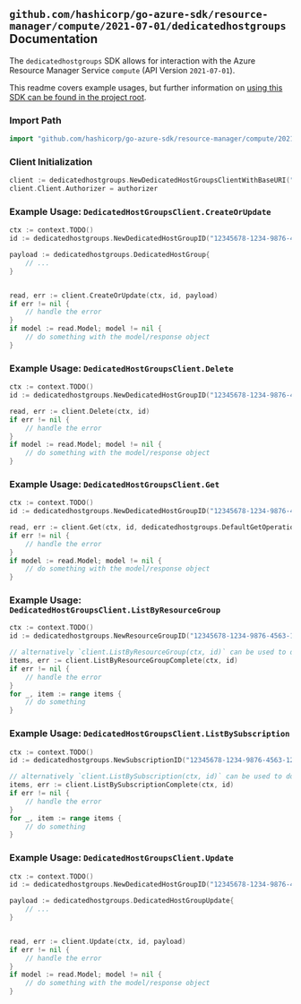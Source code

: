 
## `github.com/hashicorp/go-azure-sdk/resource-manager/compute/2021-07-01/dedicatedhostgroups` Documentation

The `dedicatedhostgroups` SDK allows for interaction with the Azure Resource Manager Service `compute` (API Version `2021-07-01`).

This readme covers example usages, but further information on [using this SDK can be found in the project root](https://github.com/hashicorp/go-azure-sdk/tree/main/docs).

### Import Path

```go
import "github.com/hashicorp/go-azure-sdk/resource-manager/compute/2021-07-01/dedicatedhostgroups"
```


### Client Initialization

```go
client := dedicatedhostgroups.NewDedicatedHostGroupsClientWithBaseURI("https://management.azure.com")
client.Client.Authorizer = authorizer
```


### Example Usage: `DedicatedHostGroupsClient.CreateOrUpdate`

```go
ctx := context.TODO()
id := dedicatedhostgroups.NewDedicatedHostGroupID("12345678-1234-9876-4563-123456789012", "example-resource-group", "hostGroupValue")

payload := dedicatedhostgroups.DedicatedHostGroup{
	// ...
}


read, err := client.CreateOrUpdate(ctx, id, payload)
if err != nil {
	// handle the error
}
if model := read.Model; model != nil {
	// do something with the model/response object
}
```


### Example Usage: `DedicatedHostGroupsClient.Delete`

```go
ctx := context.TODO()
id := dedicatedhostgroups.NewDedicatedHostGroupID("12345678-1234-9876-4563-123456789012", "example-resource-group", "hostGroupValue")

read, err := client.Delete(ctx, id)
if err != nil {
	// handle the error
}
if model := read.Model; model != nil {
	// do something with the model/response object
}
```


### Example Usage: `DedicatedHostGroupsClient.Get`

```go
ctx := context.TODO()
id := dedicatedhostgroups.NewDedicatedHostGroupID("12345678-1234-9876-4563-123456789012", "example-resource-group", "hostGroupValue")

read, err := client.Get(ctx, id, dedicatedhostgroups.DefaultGetOperationOptions())
if err != nil {
	// handle the error
}
if model := read.Model; model != nil {
	// do something with the model/response object
}
```


### Example Usage: `DedicatedHostGroupsClient.ListByResourceGroup`

```go
ctx := context.TODO()
id := dedicatedhostgroups.NewResourceGroupID("12345678-1234-9876-4563-123456789012", "example-resource-group")

// alternatively `client.ListByResourceGroup(ctx, id)` can be used to do batched pagination
items, err := client.ListByResourceGroupComplete(ctx, id)
if err != nil {
	// handle the error
}
for _, item := range items {
	// do something
}
```


### Example Usage: `DedicatedHostGroupsClient.ListBySubscription`

```go
ctx := context.TODO()
id := dedicatedhostgroups.NewSubscriptionID("12345678-1234-9876-4563-123456789012")

// alternatively `client.ListBySubscription(ctx, id)` can be used to do batched pagination
items, err := client.ListBySubscriptionComplete(ctx, id)
if err != nil {
	// handle the error
}
for _, item := range items {
	// do something
}
```


### Example Usage: `DedicatedHostGroupsClient.Update`

```go
ctx := context.TODO()
id := dedicatedhostgroups.NewDedicatedHostGroupID("12345678-1234-9876-4563-123456789012", "example-resource-group", "hostGroupValue")

payload := dedicatedhostgroups.DedicatedHostGroupUpdate{
	// ...
}


read, err := client.Update(ctx, id, payload)
if err != nil {
	// handle the error
}
if model := read.Model; model != nil {
	// do something with the model/response object
}
```
